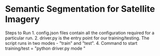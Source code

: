 # Semantic Segmentation for Satellite Imagery

Steps to Run
    1. config.json files contain all the configuration required for a particular run.
    2. driver.py is the entry point for our training/testing. The script runs in two modes - "train" and "test".
    4. Command to start training/test = "python driver.py mode <path-to-config-file>"
